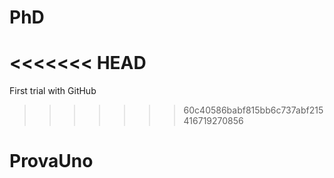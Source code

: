 # PhD
<<<<<<< HEAD
=======

First trial with GitHub
>>>>>>> 60c40586babf815bb6c737abf215416719270856
# ProvaUno
